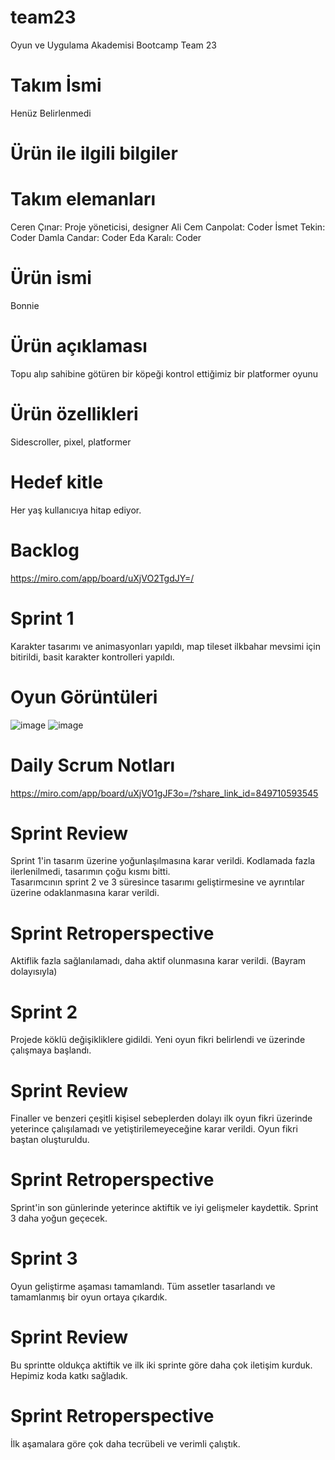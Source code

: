 # team23
Oyun ve Uygulama Akademisi Bootcamp Team 23
# Takım İsmi
Henüz Belirlenmedi
# Ürün ile ilgili bilgiler
# Takım elemanları
Ceren Çınar: Proje yöneticisi, designer
Ali Cem Canpolat: Coder
İsmet Tekin: Coder
Damla Candar: Coder
Eda Karalı: Coder
# Ürün ismi
Bonnie
# Ürün açıklaması
Topu alıp sahibine götüren bir köpeği kontrol ettiğimiz bir platformer oyunu
# Ürün özellikleri
Sidescroller, pixel, platformer
# Hedef kitle
Her yaş kullanıcıya hitap ediyor.
# Backlog
https://miro.com/app/board/uXjVO2TgdJY=/
# Sprint 1
Karakter tasarımı ve animasyonları yapıldı, map tileset ilkbahar mevsimi için bitirildi, basit karakter kontrolleri yapıldı.  
# Oyun Görüntüleri
![image](https://user-images.githubusercontent.com/95138463/167629066-5c4ad421-1d6e-46e8-9618-d1ef829f7e2e.png)
![image](https://user-images.githubusercontent.com/95138463/167644345-753b0cd8-bf2f-41f2-aec9-897ca990b00d.png)
# Daily Scrum Notları
https://miro.com/app/board/uXjVO1gJF3o=/?share_link_id=849710593545
# Sprint Review
Sprint 1'in tasarım üzerine yoğunlaşılmasına karar verildi. Kodlamada fazla ilerlenilmedi, tasarımın çoğu kısmı bitti.  
Tasarımcının sprint 2 ve 3 süresince tasarımı geliştirmesine ve ayrıntılar üzerine odaklanmasına karar verildi.
# Sprint Retroperspective
Aktiflik fazla sağlanılamadı, daha aktif olunmasına karar verildi. (Bayram dolayısıyla)
# Sprint 2
Projede köklü değişikliklere gidildi. Yeni oyun fikri belirlendi ve üzerinde çalışmaya başlandı.
# Sprint Review 
Finaller ve benzeri çeşitli kişisel sebeplerden dolayı ilk oyun fikri üzerinde yeterince çalışılamadı ve yetiştirilemeyeceğine karar verildi. Oyun fikri baştan oluşturuldu.
# Sprint Retroperspective
Sprint'in son günlerinde yeterince aktiftik ve iyi gelişmeler kaydettik. Sprint 3 daha yoğun geçecek.
# Sprint 3
Oyun geliştirme aşaması tamamlandı. Tüm assetler tasarlandı ve tamamlanmış bir oyun ortaya çıkardık.
# Sprint Review 
Bu sprintte oldukça aktiftik ve ilk iki sprinte göre daha çok iletişim kurduk. Hepimiz koda katkı sağladık. 
# Sprint Retroperspective
İlk aşamalara göre çok daha tecrübeli ve verimli çalıştık.
